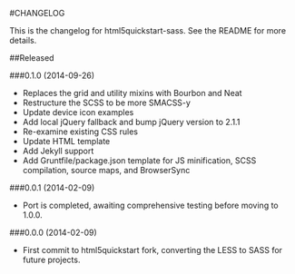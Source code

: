 #CHANGELOG

This is the changelog for html5quickstart-sass. See the README for more details.

##Released

###0.1.0 (2014-09-26)
* Replaces the grid and utility mixins with Bourbon and Neat
* Restructure the SCSS to be more SMACSS-y
* Update device icon examples
* Add local jQuery fallback and bump jQuery version to 2.1.1
* Re-examine existing CSS rules
* Update HTML template
* Add Jekyll support
* Add Gruntfile/package.json template for JS minification, SCSS compilation, source maps, and BrowserSync

###0.0.1 (2014-02-09)
* Port is completed, awaiting comprehensive testing before moving to 1.0.0.

###0.0.0 (2014-02-09)
* First commit to html5quickstart fork, converting the LESS to SASS for future projects.
